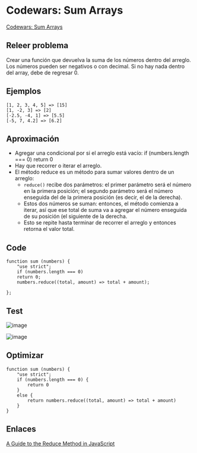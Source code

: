 # Codewars: Sum Arrays

[Codewars: Sum Arrays](https://www.codewars.com/kata/53dc54212259ed3d4f00071c/train/javascript)

## Releer problema

Crear una función que devuelva la suma de los números dentro del arreglo. Los números pueden ser negativos o con decimal. Si no hay nada dentro del array, debe de regresar 0. 

## Ejemplos

```
[1, 2, 3, 4, 5] => [15]
[1, -2, 3] => [2]
[-2.5, -4, 1] => [5.5]
[-5, 7, 4.2] => [6.2]
```

## Aproximación

- Agregar una condicional por si el arreglo está vacío: if (numbers.length === 0) return 0
- Hay que recorrer o iterar el arreglo.
- El método reduce es un método para sumar valores dentro de un arreglo:
  * `reduce()` recibe dos parámetros: el primer parámetro será el número en la primera posición; el segundo parámetro será el número enseguida del de la primera posición (es decir, el de la derecha).
  * Estos dos números se suman: entonces, el método comienza a iterar, así que ese total de suma va a agregar el número enseguida de su posición (el siguiente de la derecha.
  * Esto se repite hasta terminar de recorrer el arreglo y entonces retorna el valor total. 

## Code

```
function sum (numbers) {
    "use strict";
    if (numbers.length === 0)
    return 0;
    numbers.reduce((total, amount) => total + amount);
    
};
```

## Test

![image](https://user-images.githubusercontent.com/113146161/228669375-ec6de239-1ef7-4e5b-814f-a0196134977e.png)

![image](https://user-images.githubusercontent.com/113146161/228669432-2c9b6aab-0c5f-4410-bf07-c7488e01356f.png)

## Optimizar

```
function sum (numbers) {
    "use strict";
    if (numbers.length === 0) {
        return 0
    }
    else { 
        return numbers.reduce((total, amount) => total + amount)
    }
}
```

## Enlaces

[A Guide to the Reduce Method in JavaScript](https://www.freecodecamp.org/news/reduce-f47a7da511a9/)
